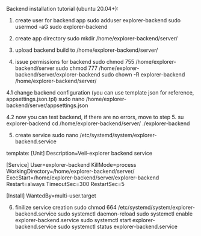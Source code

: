 Backend installation tutorial (ubuntu 20.04+):

1. create user for backend app
sudo adduser explorer-backend
sudo usermod -aG sudo explorer-backend

2. create app directory
sudo mkdir /home/explorer-backend/server/

3. upload backend build to /home/explorer-backend/server/
4. issue permissions for backend
sudo chmod 755 /home/explorer-backend/server
sudo chmod 777 /home/explorer-backend/server/explorer-backend
sudo chown -R explorer-backend /home/explorer-backend/server/

4.1 change backend configuration (you can use template json for reference, appsettings.json.tpl)
sudo nano /home/explorer-backend/server/appsettings.json

4.2 now you can test backend, if there are no errors, move to step 5.
su explorer-backend
cd /home/explorer-backend/server/
./explorer-backend

5. create service
sudo nano /etc/systemd/system/explorer-backend.service

template:
[Unit]
Description=Veil-explorer backend service

[Service]
User=explorer-backend
KillMode=process
WorkingDirectory=/home/explorer-backend/server/
ExecStart=/home/explorer-backend/server/explorer-backend
Restart=always
TimeoutSec=300
RestartSec=5

[Install]
WantedBy=multi-user.target

6. finilize service creation
sudo chmod 664 /etc/systemd/system/explorer-backend.service
sudo systemctl daemon-reload
sudo systemctl enable explorer-backend.service
sudo systemctl start explorer-backend.service
sudo systemctl status explorer-backend.service